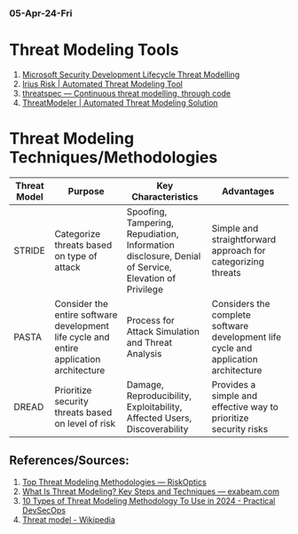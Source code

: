 ### 05-Apr-24-Fri

# Threat Modeling Tools

1. [Microsoft Security Development Lifecycle Threat Modelling ](https://www.microsoft.com/en-us/securityengineering/sdl/threatmodeling)
2. [Irius Risk | Automated Threat Modeling Tool](https://www.iriusrisk.com/)
3. [threatspec &mdash; Continuous threat modelling, through code](https://threatspec.org/)
4. [ThreatModeler | Automated Threat Modeling Solution](https://threatmodeler.com/)

# Threat Modeling Techniques/Methodologies

| Threat Model | Purpose                                                                                 | Key Characteristics                                                                                 | Advantages                                                                          |
| ------------ | --------------------------------------------------------------------------------------- | --------------------------------------------------------------------------------------------------- | ----------------------------------------------------------------------------------- |
| STRIDE       | Categorize threats based on type of attack                                              | Spoofing, Tampering, Repudiation, Information disclosure, Denial of Service, Elevation of Privilege | Simple and straightforward approach for categorizing threats                        |
| PASTA        | Consider the entire software development life cycle and entire application architecture | Process for Attack Simulation and Threat Analysis                                                   | Considers the complete software development life cycle and application architecture |
| DREAD        | Prioritize security threats based on level of risk                                      | Damage, Reproducibility, Exploitability, Affected Users, Discoverability                            | Provides a simple and effective way to prioritize security risks                    |

## References/Sources:

1. [Top Threat Modeling Methodologies &mdash; RiskOptics](https://reciprocity.com/blog/top-threat-modeling-methodologies/)
2. [What Is Threat Modeling? Key Steps and Techniques &mdash; exabeam.com](https://www.exabeam.com/information-security/threat-modeling/)
3. [10 Types of Threat Modeling Methodology To Use in 2024 - Practical DevSecOps](https://www.practical-devsecops.com/types-of-threat-modeling-methodology/)
4. [Threat model - Wikipedia](https://en.wikipedia.org/wiki/Threat_model)
